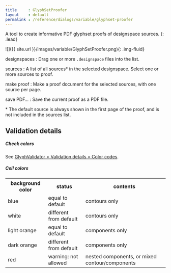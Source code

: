 ```yaml
---
title     : GlyphSetProofer
layout    : default
permalink : /reference/dialogs/variable/glyphset-proofer
---
```


A tool to create informative PDF glyphset proofs of designspace sources.
{: .lead}

![]({{ site.url }}/images/variable/GlyphSetProofer.png){: .img-fluid}


designspaces
: Drag one or more `.designspace` files into the list.

sources
: A list of all sources\* in the selected designspace. Select one or more sources to proof.

make proof
: Make a proof document for the selected sources, with one source per page.

save PDF…
: Save the current proof as a PDF file.

\* The default source is always shown in the first page of the proof, and is not included in the sources list.  



Validation details
------------------

##### Check colors

See [GlyphValidator > Validation details > Color codes](glyph-validator).

##### Cell colors

<table class='table'>
<tr>
<th>background color</th>
<th>status</th>
<th>contents</th>
</tr>
<tr>
<td class='cells-contours-equal'>blue</td>
<td>equal to default</td>
<td>contours only</td>
</tr>
<tr>
<td class='cells-contours-different'>white</td>
<td>different from default</td>
<td>contours only</td>
</tr>
<tr>
<td class='cells-components-equal'>light orange</td>
<td>equal to default</td>
<td>components only</td>
</tr>
<tr>
<td class='cells-components-different'>dark orange</td>
<td>different from default</td>
<td>components only</td>
</tr>
<tr>
<td class='cells-warning'>red</td>
<td>warning: not allowed</td>
<td>nested components, or mixed contour/components</td>
</tr>
</table>
